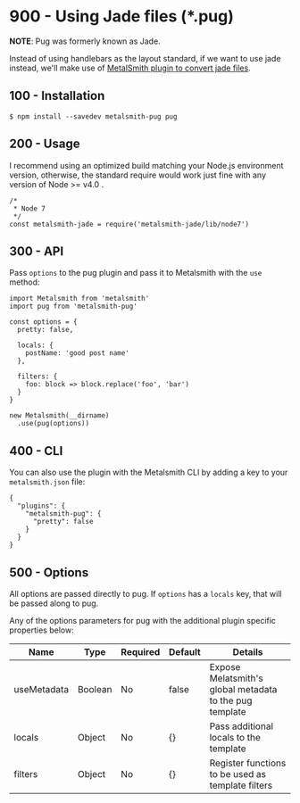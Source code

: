 # 900 - Using Jade files (*.pug)

**NOTE**: Pug was formerly known as Jade.

Instead of using handlebars as the layout standard, if we want to use jade instead, we'll make use of [MetalSmith plugin to convert jade files](https://github.com/ahmadnassri/node-metalsmith-pug).

## 100 - Installation

```
$ npm install --savedev metalsmith-pug pug
```

## 200 - Usage

I recommend using an optimized build matching your Node.js environment version, otherwise, the standard require would work just fine with any version of Node >= v4.0 .

```
/*
 * Node 7
 */
const metalsmith-jade = require('metalsmith-jade/lib/node7')
```

## 300 - API

Pass ```options``` to the pug plugin and pass it to Metalsmith with the ```use``` method:

```
import Metalsmith from 'metalsmith'
import pug from 'metalsmith-pug'

const options = {
  pretty: false,

  locals: {
    postName: 'good post name'
  },

  filters: {
    foo: block => block.replace('foo', 'bar')
  }
}

new Metalsmith(__dirname)
  .use(pug(options))
```

## 400 - CLI

You can also use the plugin with the Metalsmith CLI by adding a key to your ```metalsmith.json``` file:

```
{
  "plugins": {
    "metalsmith-pug": {
      "pretty": false
    }
  }
}
```

## 500 - Options

All options are passed directly to pug. If ```options``` has a ```locals``` key, that will be passed along to pug.

Any of the options parameters for pug with the additional plugin specific properties below:

| Name | Type | Required | Default | Details |
| -- | -- | -- | -- | -- |
| useMetadata | Boolean | No | false | Expose Melatsmith's global metadata to the pug template |
| locals | Object | No | {} | Pass additional locals to the template |
| filters | Object | No | {} | Register functions to be used as template filters |